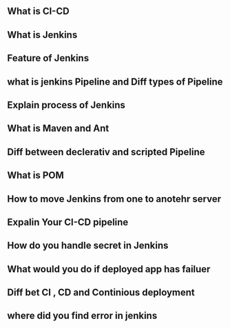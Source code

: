 ## What is CI-CD 

## What is Jenkins

## Feature of Jenkins

## what is jenkins Pipeline and Diff types of Pipeline

## Explain process of Jenkins

## What is Maven and Ant

## Diff between declerativ and scripted Pipeline

## What is POM 

## How to move Jenkins from one to anotehr server

## Expalin Your CI-CD pipeline

## How do you handle secret in Jenkins

## What would you do if deployed app has failuer 

## Diff bet CI , CD and Continious deployment

## where did you find error in jenkins


